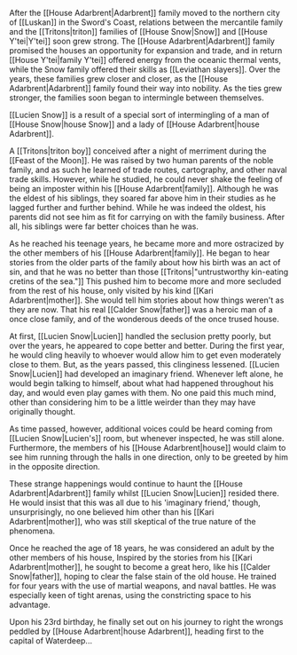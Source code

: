After the [[House Adarbrent|Adarbrent]] family moved to the northern city of [[Luskan]] in the Sword's Coast, relations between the mercantile family and the [[Tritons|triton]] families of [[House Snow|Snow]] and [[House Y'tei|Y'tei]] soon grew strong. The [[House Adarbrent|Adarbrent]] family promised the houses an opportunity for expansion and trade, and in return [[House Y'tei|family Y'tei]] offered energy from the oceanic thermal vents, while the Snow family offered their skills as [[Leviathan slayers]]. Over the years, these families grew closer and closer, as the [[House Adarbrent|Adarbrent]] family found their way into nobility. As the ties grew stronger, the families soon began to intermingle between themselves.

[[Lucien Snow]] is a result of a special sort of intermingling of a man of [[House Snow|house Snow]] and a lady of [[House Adarbrent|house Adarbrent]].

A [[Tritons|triton boy]] conceived after a night of merriment during the [[Feast of the Moon]]. He was raised by two human parents of the noble family, and as such he learned of trade routes, cartography, and other naval trade skills. However, while he studied, he could never shake the feeling of being an imposter within his [[House Adarbrent|family]]. Although he was the eldest of his siblings, they soared far above him in their studies as he lagged further and further behind. While he was indeed the oldest, his parents did not see him as fit for carrying on with the family business. After all, his siblings were far better choices than he was.

As he reached his teenage years, he became more and more ostracized by the other members of his [[House Adarbrent|family]]. He began to hear stories from the older parts of the family about how his birth was an act of sin, and that he was no better than those  [[Tritons|"untrustworthy kin-eating cretins of the sea."]] This pushed him to become more and more secluded from the rest of his house, only visited by his kind [[Kari Adarbrent|mother]]. She would tell him stories about how things weren't as they are now. That his real [[Calder Snow|father]] was a heroic man of a once close family, and of the wonderous deeds of the once trused house.

At first, [[Lucien Snow|Lucien]] handled the seclusion pretty poorly, but over the years, he appeared to cope better and better. During the first year, he would cling heavily to whoever would allow him to get even moderately close to them. But, as the years passed, this clinginess lessened. [[Lucien Snow|Lucien]] had developed an imaginary friend. Whenever left alone, he would begin talking to himself, about what had happened throughout his day, and would even play games with them. No one paid this much mind, other than considering him to be a little weirder than they may have originally thought. 

As time passed, however, additional voices could be heard coming from [[Lucien Snow|Lucien's]] room, but whenever inspected, he was still alone. Furthermore, the members of his [[House Adarbrent|house]] would claim to see him running through the halls in one direction, only to be greeted by him in the opposite direction.

These strange happenings would continue to haunt the [[House Adarbrent|Adarbrent]] family whilst [[Lucien Snow|Lucien]] resided there. He would insist that this was all due to his 'imaginary friend,' though, unsurprisingly, no one believed him other than his [[Kari Adarbrent|mother]], who was still skeptical of the true nature of the phenomena.  

Once he reached the age of 18 years, he was considered an adult by the other members of his house, Inspired by the stories from his [[Kari Adarbrent|mother]], he sought to become a great hero, like his [[Calder Snow|father]], hoping to clear the false stain of the old house. He trained for four years with the use of martial weapons, and naval battles. He was especially keen of tight arenas, using the constricting space to his advantage.

Upon his 23rd birthday, he finally set out on his journey to right the wrongs peddled by [[House Adarbrent|house Adarbrent]], heading first to the capital of Waterdeep...